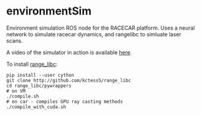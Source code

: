 # environmentSim
Environment simulation ROS node for the RACECAR platform. Uses a neural network to simulate racecar dynamics, and rangelibc to simluate laser scans.

A video of the simulator in action is available [here](https://www.youtube.com/watch?v=P9lvrE0fSrY).

To install [range_libc](https://github.com/kctess5/range_libc):

```
pip install --user cython
git clone http://github.com/kctess5/range_libc
cd range_libc/pywrappers
# on VM
./compile.sh
# on car - compiles GPU ray casting methods
./compile_with_cuda.sh
```
